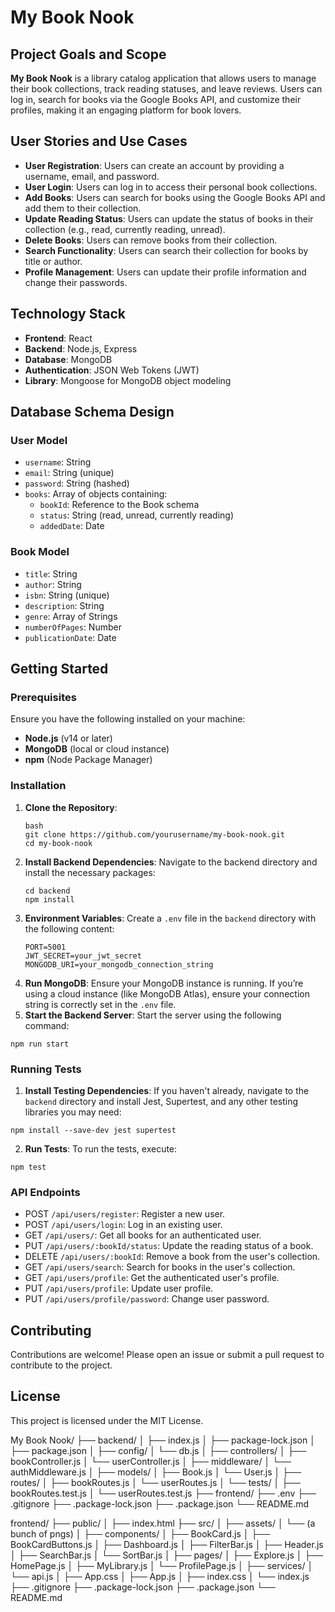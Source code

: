 # My Book Nook

## Project Goals and Scope

**My Book Nook** is a library catalog application that allows users to manage their book collections, track reading statuses, and leave reviews. Users can log in, search for books via the Google Books API, and customize their profiles, making it an engaging platform for book lovers.

## User Stories and Use Cases

- **User Registration**: Users can create an account by providing a username, email, and password.
- **User Login**: Users can log in to access their personal book collections.
- **Add Books**: Users can search for books using the Google Books API and add them to their collection.
- **Update Reading Status**: Users can update the status of books in their collection (e.g., read, currently reading, unread).
- **Delete Books**: Users can remove books from their collection.
- **Search Functionality**: Users can search their collection for books by title or author.
- **Profile Management**: Users can update their profile information and change their passwords.

## Technology Stack

- **Frontend**: React
- **Backend**: Node.js, Express
- **Database**: MongoDB
- **Authentication**: JSON Web Tokens (JWT)
- **Library**: Mongoose for MongoDB object modeling

## Database Schema Design

### User Model

- `username`: String
- `email`: String (unique)
- `password`: String (hashed)
- `books`: Array of objects containing:
  - `bookId`: Reference to the Book schema
  - `status`: String (read, unread, currently reading)
  - `addedDate`: Date

### Book Model

- `title`: String
- `author`: String
- `isbn`: String (unique)
- `description`: String
- `genre`: Array of Strings
- `numberOfPages`: Number
- `publicationDate`: Date

## Getting Started

### Prerequisites

Ensure you have the following installed on your machine:

- **Node.js** (v14 or later)
- **MongoDB** (local or cloud instance)
- **npm** (Node Package Manager)

### Installation

1. **Clone the Repository**:
   ```
   bash
   git clone https://github.com/yourusername/my-book-nook.git
   cd my-book-nook
   ```
2. **Install Backend Dependencies**: Navigate to the backend directory and install the necessary packages:
    ```
    cd backend
    npm install
    ```
3. **Environment Variables**: Create a `.env` file in the `backend` directory with the following content:
    ```
    PORT=5001
    JWT_SECRET=your_jwt_secret
    MONGODB_URI=your_mongodb_connection_string
    ```
4. **Run MongoDB**: Ensure your MongoDB instance is running. If you’re using a cloud instance (like MongoDB Atlas), ensure your connection string is correctly set in the `.env` file.
5. **Start the Backend Server**: Start the server using the following command:
```
npm run start
```

### Running Tests
1. **Install Testing Dependencies**: If you haven't already, navigate to the `backend` directory and install Jest, Supertest, and any other testing libraries you may need:
```
npm install --save-dev jest supertest
```
2. **Run Tests**: To run the tests, execute:
```
npm test
```

### API Endpoints
* POST `/api/users/register`: Register a new user.
* POST `/api/users/login`: Log in an existing user.
* GET `/api/users/`: Get all books for an authenticated user.
* PUT `/api/users/:bookId/status`: Update the reading status of a book.
* DELETE `/api/users/:bookId`: Remove a book from the user's collection.
* GET `/api/users/search`: Search for books in the user's collection.
* GET `/api/users/profile`: Get the authenticated user's profile.
* PUT `/api/users/profile`: Update user profile.
* PUT `/api/users/profile/password`: Change user password.

## Contributing
Contributions are welcome! Please open an issue or submit a pull request to contribute to the project.

## License
This project is licensed under the MIT License.

My Book Nook/
├── backend/
│   ├── index.js
│   ├── package-lock.json
│   ├── package.json
│   ├── config/
│        └── db.js
│   ├── controllers/
│        ├── bookController.js
│        └── userController.js
│   ├── middleware/
│        └── authMiddleware.js
│   ├── models/
│        ├── Book.js
│        └── User.js
│   ├── routes/
│        ├── bookRoutes.js
│        └── userRoutes.js
│   └── tests/
│        ├── bookRoutes.test.js
│        └── userRoutes.test.js
├── frontend/
├── .env
├── .gitignore
├── .package-lock.json
├── .package.json
└── README.md

frontend/
├── public/
│   ├── index.html
├── src/
│   ├── assets/
│        └── (a bunch of pngs)
│   ├── components/
│        ├── BookCard.js
│        ├── BookCardButtons.js
│        ├── Dashboard.js
│        ├── FilterBar.js
│        ├── Header.js
│        ├── SearchBar.js
│        └── SortBar.js
│   ├── pages/
│        ├── Explore.js
│        ├── HomePage.js
│        ├── MyLibrary.js
│        └── ProfilePage.js
│   ├── services/
│        └── api.js
│   ├── App.css
│   ├── App.js
│   ├── index.css
│   └── index.js
├── .gitignore
├── .package-lock.json
├── .package.json
└── README.md
